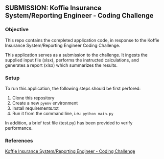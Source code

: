 ## SUBMISSION: Koffie Insurance System/Reporting Engineer - Coding Challenge

### Objective

This repo contains the completed application code, in response to the Koffie Insurance System/Reporting Engineer Coding Challenge.

This application serves as a submission to the challenge. It ingests the supplied input file (xlsx), performs the instructed calculations, and generates a report (xlsx) which summarizes the results.


### Setup

To run this application, the following steps should be first perfored:
1. Clone this repository
2. Create a new `pyenv` environment
3. Install requirements.txt
4. Run it from the command line, i.e.: `python main.py`

In addition, a brief test file (test.py) has been provided to verify performance.


### References

[Koffie Insurance System/Reporting Engineer - Coding Challenge](https://github.com/KoffieLabs/sysrep-challenge)